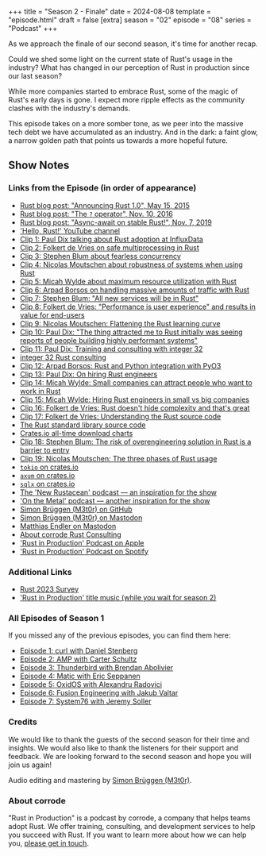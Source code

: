 +++
title = "Season 2 - Finale"
date = 2024-08-08
template = "episode.html"
draft = false
[extra]
season = "02"
episode = "08"
series = "Podcast"
+++

As we approach the finale of our second season, it's time for another recap.

Could we shed some light on the current state of Rust's usage in the industry?
What has changed in our perception of Rust in production since our last season?

While more companies started to embrace Rust, some of the magic of Rust's early days is gone.
I expect more ripple effects as the community clashes with the industry's demands.

This episode takes on a more somber tone, as we peer into the massive tech debt we have accumulated as an industry. 
And in the dark: a faint glow, a narrow golden path that points us towards a more hopeful future.

<!-- more -->

## Show Notes

### Links from the Episode (in order of appearance)

- [Rust blog post: "Announcing Rust 1.0", May 15, 2015](https://blog.rust-lang.org/2015/05/15/Rust-1.0.html)
- [Rust blog post: "The `?` operator", Nov. 10, 2016](https://blog.rust-lang.org/2016/11/10/Rust-1.13.html#the--operator)
- [Rust blog post: "Async-await on stable Rust!", Nov. 7, 2019](https://blog.rust-lang.org/2019/11/07/Async-await-stable.html)
- ['Hello, Rust!' YouTube channel](https://www.youtube.com/@HelloRust)
- [Clip 1: Paul Dix talking about Rust adoption at InfluxData](https://corrode.dev/podcast/s01e01-influxdata/?t=55%3A40)
- [Clip 2: Folkert de Vries on safe multiprocessing in Rust](https://corrode.dev/podcast/s01e05-tweede-golf?t=16%3A29)
- [Clip 3: Stephen Blum about fearless concurrency](https://corrode.dev/podcast/s01e02-pubnub?t=16%3A24)
- [Clip 4: Nicolas Moutschen about robustness of systems when using Rust](https://corrode.dev/podcast/s01e03-apollo?t=7%3A24)
- [Clip 5: Micah Wylde about maximum resource utilization with Rust](https://corrode.dev/podcast/s01e04-arroyo?t=17%3A40)
- [Clip 6: Arpad Borsos on handling massive amounts of traffic with Rust](https://corrode.dev/podcast/s01e06-sentry?t=54%3A03)
- [Clip 7: Stephen Blum: "All new services will be in Rust"](https://corrode.dev/podcast/s01e02-pubnub?t=17%3A25)
- [Clip 8: Folkert de Vries: "Performance is user experience" and results in value for end-users](https://corrode.dev/podcast/s01e05-tweede-golf?t=18%3A57)
- [Clip 9: Nicolas Moutschen: Flattening the Rust learning curve](https://corrode.dev/podcast/s01e03-apollo?t=35%3A32)
- [Clip 10: Paul Dix: "The thing attracted me to Rust initially was seeing reports of people building highly performant systems"](https://corrode.dev/podcast/s01e01-influxdata/?t=25%3A25)
- [Clip 11: Paul Dix: Training and consulting with integer 32](https://corrode.dev/podcast/s01e01-influxdata/?t=49%3A47)
- [integer 32 Rust consulting](https://www.integer32.com/)
- [Clip 12: Arpad Borsos: Rust and Python integration with PyO3](https://corrode.dev/podcast/s01e06-sentry?t=57%3A16)
- [Clip 13: Paul Dix: On hiring Rust engineers](https://corrode.dev/podcast/s01e01-influxdata/?t=46%3A49)
- [Clip 14: Micah Wylde: Small companies can attract people who want to work in Rust](https://corrode.dev/podcast/s01e04-arroyo?t=29%3A42)
- [Clip 15: Micah Wylde: Hiring Rust engineers in small vs big companies](https://corrode.dev/podcast/s01e04-arroyo?t=29%3A20)
- [Clip 16: Folkert de Vries: Rust doesn't hide complexity and that's great](https://corrode.dev/podcast/s01e05-tweede-golf?t=13%3A18)
- [Clip 17: Folkert de Vries: Understanding the Rust source code](https://corrode.dev/podcast/s01e05-tweede-golf?t=15%3A13)
- [The Rust standard library source code](https://github.com/rust-lang/rust/tree/master/library)
- [Crates.io all-time download charts](https://crates.io/crates?sort=downloads)
- [Clip 18: Stephen Blum: The risk of overengineering solution in Rust is a barrier to entry](https://corrode.dev/podcast/s01e02-pubnub?t=37%3A24)
- [Clip 19: Nicolas Moutschen: The three phases of Rust usage](https://corrode.dev/podcast/s01e03-apollo?t=24%3A09)
- [`tokio` on crates.io](https://crates.io/crates/tokio)
- [`axum` on crates.io](https://crates.io/crates/axum)
- [`sqlx` on crates.io](https://crates.io/crates/sqlx)
- [The 'New Rustacean' podcast &mdash; an inspiration for the show](https://newrustacean.com/)
- ['On the Metal' podcast &mdash; another inspiration for the show](https://oxide.computer/podcasts/on-the-metal)
- [Simon Brüggen (M3t0r) on GitHub](https://github.com/M3t0r)
- [Simon Brüggen (M3t0r) on Mastodon](https://hachyderm.io/@m3t0r)
- [Matthias Endler on Mastodon](https://mastodon.social/@mre)
- [About corrode Rust Consulting](https://corrode.dev/about)
- ['Rust in Production' Podcast on Apple](https://podcasts.apple.com/us/podcast/rust-in-production/id1720771330)
- ['Rust in Production' Podcast on Spotify](https://open.spotify.com/show/0Hf6gWrzpSzXp1X0cebbsT)

### Additional Links

- [Rust 2023 Survey](https://blog.rust-lang.org/2023/12/20/Rust-2023-Survey-Results.html)
- ['Rust in Production' title music (while you wait for season 2)](https://www.premiumbeat.com/royalty-free-tracks/cassiopeia)

### All Episodes of Season 1

If you missed any of the previous episodes, you can find them here:

- [Episode 1: curl with Daniel Stenberg](/podcast/s02e01-curl)
- [Episode 2: AMP with Carter Schultz](/podcast/s02e02-amp)
- [Episode 3: Thunderbird with Brendan Abolivier](/podcast/s02e03-thunderbird)
- [Episode 4: Matic with Eric Seppanen](/podcast/s02e04-matic)
- [Episode 5: OxidOS with Alexandru Radovici](/podcast/s02e05-oxidos)
- [Episode 6: Fusion Engineering with Jakub Valtar](/podcast/s02e06-fusion-engineering)
- [Episode 7: System76 with Jeremy Soller](/podcast/s02e07-system76)

### Credits

We would like to thank the guests of the second season for their time and
insights. We would also like to thank the listeners for their support and
feedback. We are looking forward to the second season and hope you will join us
again!

Audio editing and mastering by [Simon Brüggen (M3t0r)](https://m3t0r.de/).

### About corrode

"Rust in Production" is a podcast by corrode, a company that helps teams adopt
Rust. We offer training, consulting, and development services to help you
succeed with Rust. If you want to learn more about how we can help you, [please
get in touch](/about).
